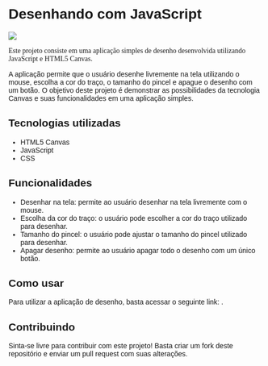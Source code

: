<h1 style="font-family: Arial, sans-serif;">Desenhando com JavaScript</h1>

<img src="https://prnt.sc/U3o-5ye5z1LO">

<p style="font-family: Georgia, serif;">Este projeto consiste em uma aplicação simples de desenho desenvolvida utilizando JavaScript e HTML5 Canvas.</p>

<p style="font-family: Verdana, sans-serif;">A aplicação permite que o usuário desenhe livremente na tela utilizando o mouse, escolha a cor do traço, o tamanho do pincel e apague o desenho com um botão. O objetivo deste projeto é demonstrar as possibilidades da tecnologia Canvas e suas funcionalidades em uma aplicação simples.</p>

<h2 style="font-family: 'Trebuchet MS', sans-serif;">Tecnologias utilizadas</h2>

<ul style="font-family: Arial, sans-serif;">
  <li>HTML5 Canvas</li>
  <li>JavaScript</li>
  <li>CSS</li>
</ul>

<h2 style="font-family: 'Trebuchet MS', sans-serif;">Funcionalidades</h2>

<ul style="font-family: Arial, sans-serif;">
  <li>Desenhar na tela: permite ao usuário desenhar na tela livremente com o mouse.</li>
  <li>Escolha da cor do traço: o usuário pode escolher a cor do traço utilizado para desenhar.</li>
  <li>Tamanho do pincel: o usuário pode ajustar o tamanho do pincel utilizado para desenhar.</li>
  <li>Apagar desenho: permite ao usuário apagar todo o desenho com um único botão.</li>
</ul>

<h2 style="font-family: 'Trebuchet MS', sans-serif;">Como usar</h2>

<p style="font-family: Verdana, sans-serif;">Para utilizar a aplicação de desenho, basta acessar o seguinte link: .</p>

<h2 style="font-family: 'Trebuchet MS', sans-serif;">Contribuindo</h2>

<p style="font-family: Verdana, sans-serif;">Sinta-se livre para contribuir com este projeto! Basta criar um fork deste repositório e enviar um pull request com suas alterações.</p>
